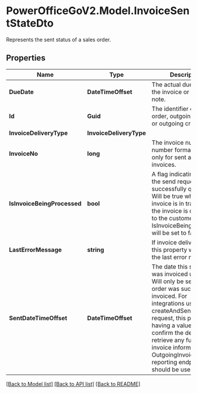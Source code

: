 # PowerOfficeGoV2.Model.InvoiceSentStateDto
Represents the sent status of a sales order.

## Properties

Name | Type | Description | Notes
------------ | ------------- | ------------- | -------------
**DueDate** | **DateTimeOffset** | The actual due date of the invoice or credit note. | [optional] [readonly] 
**Id** | **Guid** | The identifier of a sales order, outgoing invoice or outgoing credit note. | [optional] [readonly] 
**InvoiceDeliveryType** | **InvoiceDeliveryType** |  | [optional] 
**InvoiceNo** | **long** | The invoice number in number format. Available only for sent and posted invoices. | [optional] [readonly] 
**IsInvoiceBeingProcessed** | **bool** | A flag indicating whether the send request was successfully queued.  Will be true while the invoice is in transit.  After the invoice is delivered to the customer, IsInvoiceBeingProcessed will be set to false. | [optional] [readonly] 
**LastErrorMessage** | **string** | If invoice delivery fails this property will contain the last error message. | [optional] [readonly] 
**SentDateTimeOffset** | **DateTimeOffset** | The date this sales order was invoiced using Go. Will only be set if the order was successfully invoiced.  For integrations using the createAndSendInvoice request, this property having a value will confirm the delivery.  To retrieve any further invoice information, the OutgoingInvoices reporting endpoint should be used. | [optional] [readonly] 

[[Back to Model list]](../../README.md#documentation-for-models) [[Back to API list]](../../README.md#documentation-for-api-endpoints) [[Back to README]](../../README.md)

